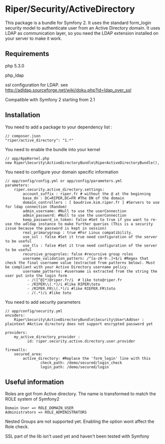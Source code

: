 Riper/Security/ActiveDirectory
======================================

This package is a bundle for Symfony 2. It uses the standard form_login security model to authenticate user from an Active Directory domain.
It uses LDAP as communication layer, so you need the LDAP extension installed on your server to make it work.

Requirements
----------------
php 5.3.0

php_ldap

ssl configuration for LDAP. see http://adldap.sourceforge.net/wiki/doku.php?id=ldap_over_ssl

Compatible with Symfony 2 starting from 2.1


Installation
----------------

You need to add a package to your dependency list :

    // composer.json
    "riper/active_directory": "1.*"

You need to enable the bundle into your kernel

    // app/AppKernel.php
    new Riper\Security\ActiveDirectoryBundle\RiperActiveDirectoryBundle(),

You need to configure your domain specific information

    // app/config/config.yml or app/config/parameters.yml
    parameters:
        riper.security.active_directory.settings:
            account_suffix : riper.fr # without the @ at the beginning
            base_dn : DC=RIPER,DC=FR #The DN of the domain
            domain_controllers : [ baudrive.kim.riper.fr ] #Servers to use for ldap connection (Random)
            admin_username: #Null to use the userConnection
            admin_password: #Null to use the userConnection
            keep_password_in_token: false #Set to true if you want to re-use the adldap instance to make further queries (This is a security issue because the password is kept in session)
            real_primarygroup : true #For Linux compatibility.
            use_ssl : false #Set it true need configuration of the server to be useful
            use_tls : false #Set it true need configuration of the server to be useful
            recursive_grouproles: false #recursive group roles
            username_validation_pattern: /^[a-z0-9-.]+$/i #Regex that check the final username value (extracted from patterns below). Must be compliant with your Active Directory username policy.
            username_patterns: #username is extracted from the string the user put into the login form
              - /([^@]*)@riper.fr/i  # like toto@riper.fr
              - /RIPER\\(.*)/i #like RIPER\toto
              - /RIPER.FR\\(.*)/i #like RIEPER.FR\toto
              - /(.*)/i #like toto

You need to add security parameters

    // app/config/security.yml
    encoders:
        Riper\Security\ActiveDirectoryBundle\Security\User\AdUser : plaintext #Active directory does not support encrypted password yet

    providers:
        my_active_directory_provider :
              id: riper.security.active.directory.user.provider

    firewalls:
        secured_area:
            active_directory: #Replace the 'form_login' line with this
                    check_path: /demo/secured/login_check
                    login_path: /demo/secured/login


Useful information
----------------------

Roles are got from Active directory. The name is transformed to match the ROLE system of Symfony2

    Domain User => ROLE_DOMAIN_USER
    Administrators => ROLE_ADMINISTRATORS

Nested Groups are not supported yet. Enabling the option wont affect the Role check.

SSL part of the lib isn't used yet and haven't been tested with Symfony
